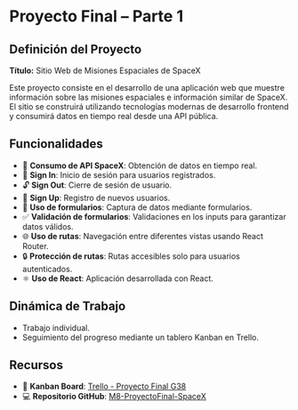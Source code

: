 # Proyecto Final – Parte 1

## Definición del Proyecto

**Título:** Sitio Web de Misiones Espaciales de SpaceX

Este proyecto consiste en el desarrollo de una aplicación web que muestre información sobre las misiones espaciales e información similar de SpaceX. El sitio se construirá utilizando tecnologías modernas de desarrollo frontend y consumirá datos en tiempo real desde una API pública.

## Funcionalidades

- 🔭 **Consumo de API SpaceX**: Obtención de datos en tiempo real.
- 🔐 **Sign In**: Inicio de sesión para usuarios registrados.
- 🔓 **Sign Out**: Cierre de sesión de usuario.
- 📝 **Sign Up**: Registro de nuevos usuarios.
- 🧾 **Uso de formularios**: Captura de datos mediante formularios.
- ✅ **Validación de formularios**: Validaciones en los inputs para garantizar datos válidos.
- 🌐 **Uso de rutas**: Navegación entre diferentes vistas usando React Router.
- 🔒 **Protección de rutas**: Rutas accesibles solo para usuarios autenticados.
- ⚛️ **Uso de React**: Aplicación desarrollada con React.

## Dinámica de Trabajo

- Trabajo individual.
- Seguimiento del progreso mediante un tablero Kanban en Trello.

## Recursos

- 📌 **Kanban Board**: [Trello - Proyecto Final G38](https://trello.com/b/svcE29Pb/proyecto-final-g38-drv)
- 💻 **Repositorio GitHub**: [M8-ProyectoFinal-SpaceX](https://github.com/davittrdzv/M8-ProyectoFinal-SpaceX)
